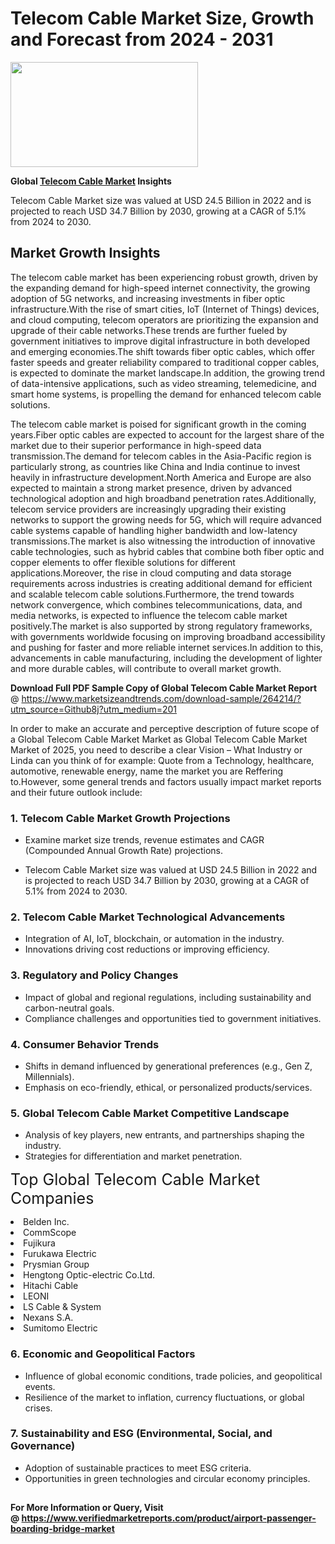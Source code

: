 <H1>Telecom Cable Market Size, Growth and Forecast from 2024 - 2031</H1><img class="aligncenter size-medium wp-image-584254" src="https://thirdeyenews.in/wp-content/uploads/2024/09/Global-Market-Research-300x168.jpeg" alt="" width="300" height="168" /><p><strong>Global&nbsp;<a href="https://www.marketsizeandtrends.com/download-sample/264214/?utm_source=Github8j?utm_medium=201">Telecom Cable Market</a> Insights</strong></p><p>Telecom Cable Market size was valued at USD 24.5 Billion in 2022 and is projected to reach USD 34.7 Billion by 2030, growing at a CAGR of 5.1% from 2024 to 2030.</p><p><h2>Market Growth Insights</h2> <p>The telecom cable market has been experiencing robust growth, driven by the expanding demand for high-speed internet connectivity, the growing adoption of 5G networks, and increasing investments in fiber optic infrastructure.With the rise of smart cities, IoT (Internet of Things) devices, and cloud computing, telecom operators are prioritizing the expansion and upgrade of their cable networks.These trends are further fueled by government initiatives to improve digital infrastructure in both developed and emerging economies.The shift towards fiber optic cables, which offer faster speeds and greater reliability compared to traditional copper cables, is expected to dominate the market landscape.In addition, the growing trend of data-intensive applications, such as video streaming, telemedicine, and smart home systems, is propelling the demand for enhanced telecom cable solutions.</p> <p>The telecom cable market is poised for significant growth in the coming years.Fiber optic cables are expected to account for the largest share of the market due to their superior performance in high-speed data transmission.The demand for telecom cables in the Asia-Pacific region is particularly strong, as countries like China and India continue to invest heavily in infrastructure development.North America and Europe are also expected to maintain a strong market presence, driven by advanced technological adoption and high broadband penetration rates.Additionally, telecom service providers are increasingly upgrading their existing networks to support the growing needs for 5G, which will require advanced cable systems capable of handling higher bandwidth and low-latency transmissions.The market is also witnessing the introduction of innovative cable technologies, such as hybrid cables that combine both fiber optic and copper elements to offer flexible solutions for different applications.Moreover, the rise in cloud computing and data storage requirements across industries is creating additional demand for efficient and scalable telecom cable solutions.Furthermore, the trend towards network convergence, which combines telecommunications, data, and media networks, is expected to influence the telecom cable market positively.The market is also supported by strong regulatory frameworks, with governments worldwide focusing on improving broadband accessibility and pushing for faster and more reliable internet services.In addition to this, advancements in cable manufacturing, including the development of lighter and more durable cables, will contribute to overall market growth.<p><span class=""><strong>Download Full PDF Sample Copy of Global Telecom Cable Market Report</strong> @ <a href="https://www.marketsizeandtrends.com/download-sample/264214/?utm_source=Github8j?utm_medium=201" target="_blank">https://www.marketsizeandtrends.com/download-sample/264214/?utm_source=Github8j?utm_medium=201</a></span></p><p>In order to make an accurate and perceptive description of future scope of a Global&nbsp;Telecom Cable Market Market as Global&nbsp;Telecom Cable Market Market of 2025, you need to describe a clear Vision &ndash; What Industry or Linda can you think of for example: Quote from a Technology, healthcare, automotive, renewable energy, name the market you are Reffering to.However, some general trends and factors usually impact market reports and their future outlook include:</p><h3>1.&nbsp;<strong>Telecom Cable Market Growth Projections</strong></h3><ul><li>Examine market size trends, revenue estimates and CAGR (Compounded Annual Growth Rate) projections.</li><li><p>Telecom Cable Market size was valued at USD 24.5 Billion in 2022 and is projected to reach USD 34.7 Billion by 2030, growing at a CAGR of 5.1% from 2024 to 2030.</p></li></ul><h3>2.&nbsp;<strong>Telecom Cable Market Technological Advancements</strong></h3><ul><li>Integration of AI, IoT, blockchain, or automation in the industry.</li><li>Innovations driving cost reductions or improving efficiency.</li></ul><h3>3.&nbsp;<strong>Regulatory and Policy Changes</strong></h3><ul><li>Impact of global and regional regulations, including sustainability and carbon-neutral goals.</li><li>Compliance challenges and opportunities tied to government initiatives.</li></ul><h3>4.&nbsp;<strong>Consumer Behavior Trends</strong></h3><ul><li>Shifts in demand influenced by generational preferences (e.g., Gen Z, Millennials).</li><li>Emphasis on eco-friendly, ethical, or personalized products/services.</li></ul><h3>5.&nbsp;<strong>Global Telecom Cable Market Competitive Landscape</strong></h3><ul><li>Analysis of key players, new entrants, and partnerships shaping the industry.</li><li>Strategies for differentiation and market penetration.</li></ul><p data-pm-slice="1 1 []"><span style="color: inherit; font-family: inherit; font-size: 25px;">Top Global Telecom Cable Market Companies</span></p><div class="" data-test-id=""><p><li>Belden Inc.</li><li> CommScope</li><li> Fujikura</li><li> Furukawa Electric</li><li> Prysmian Group</li><li> Hengtong Optic-electric Co.Ltd.</li><li> Hitachi Cable</li><li> LEONI</li><li> LS Cable & System</li><li> Nexans S.A.</li><li> Sumitomo Electric</li></p></div><h3>6.&nbsp;<strong>Economic and Geopolitical Factors</strong></h3><ul><li>Influence of global economic conditions, trade policies, and geopolitical events.</li><li>Resilience of the market to inflation, currency fluctuations, or global crises.</li></ul><h3>7.&nbsp;<strong>Sustainability and ESG (Environmental, Social, and Governance)</strong></h3><ul><li>Adoption of sustainable practices to meet ESG criteria.</li><li>Opportunities in green technologies and circular economy principles.</li></ul><h2><strong style="font-size: 14px;">For More Information or Query, Visit @&nbsp;</strong><a style="background-color: #ffffff; font-size: 14px;" href="https://www.marketsizeandtrends.com/report/telecom-cable-market/" target="_blank">https://www.verifiedmarketreports.com/product/airport-passenger-boarding-bridge-market</a></h2>